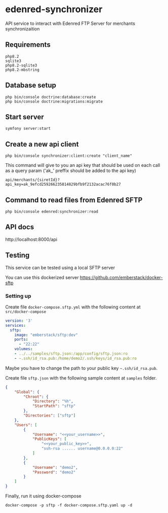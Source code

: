 # edenred-synchronizer

API service to interact with Edenred FTP Server for merchants synchronizaition

## Requirements
```
php8.2
sqlite3
php8.2-sqlite3
php8.2-mbstring
```
## Database setup
```shellsession
php bin/console doctrine:database:create
php bin/console doctrine:migrations:migrate
```

## Start server
```shellsession
symfony server:start
```

## Create a new api client
```shellsession
php bin/console synchronizer:client:create "client_name"
```
This command will give to you an api key that should be used on each call as a query param ('ak_' preffix should be added to the api key)
```
api/merchants/{siretId}?api_key=ak_9efcd259266235814829bfb9f2132acac76f0b27
```

## Command to read files from Edenred SFTP
```shellsession
php bin/console edenred:synchronizer:read
```

## API docs

http://localhost:8000/api

## Testing

This service can be tested using a local SFTP server

You can use this dockerized server https://github.com/emberstack/docker-sftp

### Setting up
Create file `docker-compose.sftp.yml` with the following content at `src/docker-compose`

```yaml
version: '3'
services:
  sftp:
    image: "emberstack/sftp:dev"
    ports:
      - "22:22"
    volumes:
    - ../../samples/sftp.json:/app/config/sftp.json:ro
    - ~.ssh/id_rsa.pub:/home/demo2/.ssh/keys/id_rsa.pub:ro

```

Maybe you have to change the path to your public key `~.ssh/id_rsa.pub`.

Create file `sftp.json` with the following sample content at `samples` folder.

```json
{
    "Global": {
        "Chroot": {
            "Directory": "%h",
            "StartPath": "sftp"
        },
        "Directories": ["sftp"]
    },
    "Users": [
        {
            "Username": "<<your_username>>",
            "PublicKeys": [
                "<<your_public_key>>",
                "ssh-rsa ...... username@0.0.0.0:22"
            ]
        },
        {
            "Username": "demo2",
            "Password": "demo2"
        }
    ]
}

```

Finally, run it using docker-compose
```shellsession
docker-compose -p sftp -f docker-compose.sftp.yaml up -d
```
